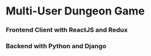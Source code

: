 # Multi-User Dungeon Game

### Frontend Client with ReactJS and Redux

### Backend with Python and Django
